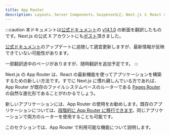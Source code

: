 ```yaml
---
title: App Router
description: Layouts、Server Components、Suspenseなど、Next.js と React の最新機能を備えた新しい App Router をご利用ください。
---
```


:::caution
本ドキュメントは[公式ドキュメント](https://nextjs.org/docs)の [v14.1.0](https://github.com/vercel/next.js/tree/v14.1.0/docs) の断面を翻訳したものです。Next.js の公式 X アカウントにも[ポスト](https://twitter.com/nextjs/status/1746921179879735677)頂きました。

[公式ドキュメント](https://nextjs.org/docs)のアップデートに追随して適宜更新しますが、最新情報が反映できていない可能性があります。

一部翻訳途中のページがありますが、随時翻訳を追加予定です。
:::

Next.js の App Router は、React の最新機能を使ってアプリケーションを構築するための新しい方法です。すでに Next.js に慣れ親しんでいる方であれば、App Router が既存のファイルシステムベースのルーターである [Pages Router](https://nextjs.org/docs/pages) の自然な進化形であることがわかるでしょう。

新しいアプリケーションには、App Router の使用をお勧めします。既存のアプリケーションについては、[段階的に App Router に移行できます](/docs/app-router/building-your-application/upgrading/app-router-migration)。同じアプリケーションで両方のルーターを使用することも可能です。

このセクションでは、App Router で利用可能な機能について説明します。
